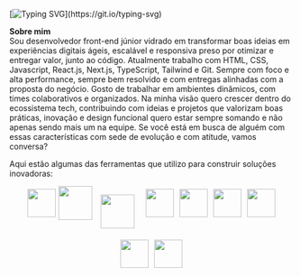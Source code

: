 [![Typing SVG](https://readme-typing-svg.herokuapp.com/?color=00FF00&size=35&center=true&vCenter=true&width=1000&lines=Olá,+Seja+bem-vindo!;Eu+sou+o+Douglas!🧑‍💻;)](https://git.io/typing-svg)
<p align="center">

**Sobre mim**  
Sou desenvolvedor front-end júnior vidrado em transformar boas ideias em experiências digitais ágeis, escalável e responsiva preso por otimizar e entregar valor, junto ao código.
 Atualmente trabalho com HTML, CSS, Javascript, React.js, Next.js, TypeScript, Tailwind e Git. Sempre com foco e alta performance, sempre bem resolvido e com entregas alinhadas com a proposta do negócio. Gosto de trabalhar em ambientes dinâmicos, com times colaborativos e organizados.
 Na minha visão quero crescer dentro do ecossistema tech, contribuindo com ideias e projetos que valorizam boas práticas, inovação e design funcional quero estar sempre somando e não apenas sendo mais um na equipe.
 Se você está em busca de alguém com essas características com sede de evolução e com atitude, vamos conversa?

Aqui estão algumas das ferramentas que utilizo para construir soluções inovadoras:

<div style="display: flex; flex-wrap: wrap; justify-content: center;">
  <img src="https://raw.githubusercontent.com/marwin1991/profile-technology-icons/refs/heads/main/icons/visual_studio_code.png" width="50" style="margin: 5px;">
  <img src="https://raw.githubusercontent.com/marwin1991/profile-technology-icons/refs/heads/main/icons/html.png" width="60" style="margin: px;">
  <img src="https://raw.githubusercontent.com/marwin1991/profile-technology-icons/refs/heads/main/icons/css.png" width="60" style="margin: 15px;">
  <img src="https://raw.githubusercontent.com/marwin1991/profile-technology-icons/refs/heads/main/icons/javascript.png" width="50" style="margin: 5px;">
  <img src="https://raw.githubusercontent.com/marwin1991/profile-technology-icons/refs/heads/main/icons/react.png" width="50" style="margin: 5px;">
   <img src="https://raw.githubusercontent.com/marwin1991/profile-technology-icons/refs/heads/main/icons/next_js.png" width="50" style="margin: 5px;">
  <img src="https://raw.githubusercontent.com/marwin1991/profile-technology-icons/refs/heads/main/icons/typescript.png" width="50" style="margin: 5px;">
  <img src="https://raw.githubusercontent.com/marwin1991/profile-technology-icons/refs/heads/main/icons/tailwind_css.png" width="50" style="margin: 5px;">
  <img src="https://raw.githubusercontent.com/marwin1991/profile-technology-icons/refs/heads/main/icons/git.png" width="50" style="margin: 5px;">
</div>



